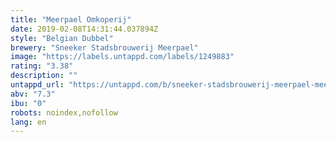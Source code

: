 ```yaml
---
title: "Meerpael Omkoperij"
date: 2019-02-08T14:31:44.037894Z
style: "Belgian Dubbel"
brewery: "Sneeker Stadsbrouwerij Meerpael"
image: "https://labels.untappd.com/labels/1249883"
rating: "3.38"
description: ""
untappd_url: "https://untappd.com/b/sneeker-stadsbrouwerij-meerpael-meerpael-omkoperij/1249883"
abv: "7.3"
ibu: "0"
robots: noindex,nofollow
lang: en
---
```

